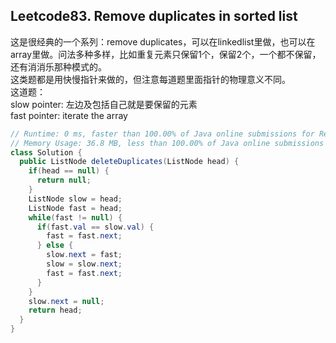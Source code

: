 ## Leetcode83. Remove duplicates in sorted list
这是很经典的一个系列：remove duplicates，可以在linkedlist里做，也可以在array里做。问法多种多样，比如重复元素只保留1个，保留2个，一个都不保留，还有消消乐那种模式的。  
这类题都是用快慢指针来做的，但注意每道题里面指针的物理意义不同。  
这道题：  
slow pointer: 左边及包括自己就是要保留的元素  
fast pointer: iterate the array   
```java
// Runtime: 0 ms, faster than 100.00% of Java online submissions for Remove Duplicates from Sorted List.
// Memory Usage: 36.8 MB, less than 100.00% of Java online submissions for Remove Duplicates from Sorted List.
class Solution {
  public ListNode deleteDuplicates(ListNode head) {
    if(head == null) {
      return null;
    }
    ListNode slow = head;
    ListNode fast = head;
    while(fast != null) {
      if(fast.val == slow.val) {
        fast = fast.next;
      } else {
        slow.next = fast;
        slow = slow.next;
        fast = fast.next;
      }
    }
    slow.next = null;
    return head;
  }
}
```

